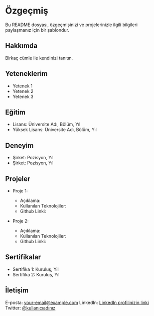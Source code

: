 # Özgeçmiş

Bu README dosyası, özgeçmişinizi ve projelerinizle ilgili bilgileri paylaşmanız için bir şablondur.

## Hakkımda

Birkaç cümle ile kendinizi tanıtın.

## Yeteneklerim

- Yetenek 1
- Yetenek 2
- Yetenek 3

## Eğitim

- Lisans: Üniversite Adı, Bölüm, Yıl
- Yüksek Lisans: Üniversite Adı, Bölüm, Yıl

## Deneyim

- Şirket: Pozisyon, Yıl
- Şirket: Pozisyon, Yıl

## Projeler

- Proje 1:
  - Açıklama:
  - Kullanılan Teknolojiler:
  - Github Linki:

- Proje 2:
  - Açıklama:
  - Kullanılan Teknolojiler:
  - Github Linki:

## Sertifikalar

- Sertifika 1: Kuruluş, Yıl
- Sertifika 2: Kuruluş, Yıl

## İletişim

E-posta: your-email@example.com
LinkedIn: [LinkedIn profilinizin linki](https://www.linkedin.com/in/username)
Twitter: [@kullanıcıadınız](https://twitter.com/kullanıcıadınız)
